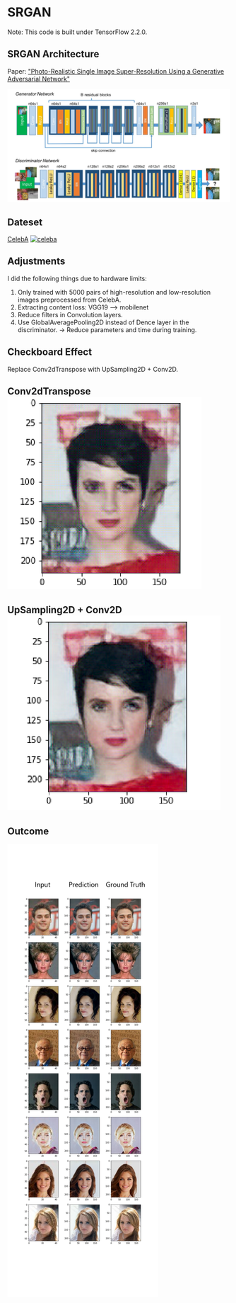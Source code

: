 # SRGAN

Note: This code is built under TensorFlow 2.2.0.

## SRGAN Architecture

Paper: ["Photo-Realistic Single Image Super-Resolution Using a Generative Adversarial Network"](https://arxiv.org/abs/1609.04802)

[![architecture](./pngs/model_architecture.png)](https://arxiv.org/abs/1609.04802)

## Dateset

[CelebA](http://mmlab.ie.cuhk.edu.hk/projects/CelebA.html)
[![celeba](./pngs/CelebA.png)](http://mmlab.ie.cuhk.edu.hk/projects/CelebA.html)

## Adjustments

I did the following things due to hardware limits:
1. Only trained with 5000 pairs of high-resolution and low-resolution images preprocessed from CelebA.
2. Extracting content loss: VGG19 --> mobilenet
3. Reduce filters in Convolution layers.
4. Use GlobalAveragePooling2D instead of Dence layer in the discriminator.
   -> Reduce parameters and time during training.

## Checkboard Effect

Replace Conv2dTranspose with UpSampling2D + Conv2D.

Conv2dTranspose       ![checkboard1](./pngs/checkboard_effect.png)
--------------------------------------------------------------
UpSampling2D + Conv2D ![checkboard2](./pngs/checkboard_effect2.png)
--------------------------------------------------------------------
## Outcome

![outcome](./pngs/output.png)
